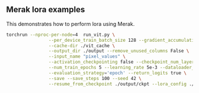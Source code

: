 <!---
Copyright (c) 2022, HPDL group, PDL lab, NUDT.  All rights reserved.

Maintainer: TXacs (txacs1993@gmail.com)

Licensed under the Apache License, Version 2.0 (the "License");
you may not use this file except in compliance with the License.
You may obtain a copy of the License at

    http://www.apache.org/licenses/LICENSE-2.0

Unless required by applicable law or agreed to in writing, software
distributed under the License is distributed on an "AS IS" BASIS,
WITHOUT WARRANTIES OR CONDITIONS OF ANY KIND, either express or implied.
See the License for the specific language governing permissions and
limitations under the License.
-->

## Merak lora examples

This demonstrates how to perform lora using Merak.

```bash
torchrun --nproc-per-node=4  run_vit.py \
                --per_device_train_batch_size 128 --gradient_accumulation_steps 4  \
                --cache-dir ./vit_cache \
                --output_dir ./output --remove_unused_columns False \
                --input_name "pixel_values" \
                --activation_checkpointing false --checkpoint_num_layers 0 \
                --num_train_epochs 5 --learning_rate 5e-3 --dataloader_num_workers 4 \
                --evaluation_strategy='epoch' --return_logits true \
                --save --save_steps 100 --seed 42 \
                --resume_from_checkpoint ./output/ckpt --lora_config ./lora_config.json
```


